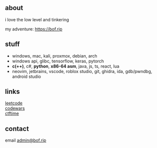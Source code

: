 ## about
i love the low level and tinkering

my adventure: https://bof.rip

## stuff
- windows, mac, kali, proxmox, debian, arch
- windows api, glibc, tensorflow, keras, pytorch
- **c(++)**, c#, **python**, **x86-64 asm**, java, js, ts, react, lua
- neovim, jetbrains, vscode, roblox studio, git, ghidra, ida, gdb/pwndbg, android studio

## links 
[leetcode](https://leetcode.com/u/gnayuy/) <br>
[codewars](https://www.codewars.com/users/gnayuy) <br>
[ctftime](https://ctftime.org/user/191939) <br>

## contact
email <admin@bof.rip>
